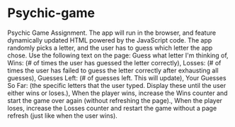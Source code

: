# Psychic-game
Psychic Game Assignment. 
The app will run in the browser, and feature dynamically updated HTML powered by the JavaScript code.
The app randomly picks a letter, and the user has to guess which letter the app chose. 
Use the following text on the page: Guess what letter I'm thinking of, Wins: (# of times the user has guessed the letter correctly), Losses: (# of times the user has failed to guess the letter correctly after exhausting all guesses), Guesses Left: (# of guesses left. This will update), Your Guesses So Far: (the specific letters that the user typed. Display these until the user either wins or loses.), When the player wins, increase the Wins counter and start the game over again (without refreshing the page)., When the player loses, increase the Losses counter and restart the game without a page refresh (just like when the user wins).

